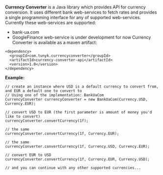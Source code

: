 <b>Currency Converter</b> is a Java library which provides API for currency conversion. It uses different bank web-services to fetch rates and provides a single programming interface for any of supported web-services.<br />
Currently these web-services are supported:
  * bank-ua.com
  * GoogleFinance web-service is under development for now
Currency Converter is available as a maven artifact:
```
<dependency>
  <groupId>com.tunyk.currencyconverter</groupId>
  <artifactId>currency-converter-api</artifactId>
  <version>1.0</version>
</dependency>
```
<b>Example:</b>
```
// create an instance where USD is a default currency to convert from, and EUR a default one to convert to
// Using one of the implementation: BankUaCom
CurrencyConverter currencyConverter = new BankUaCom(Currency.USD, Currency.EUR);

// convert USD to EUR (the first parameter is amount of money you'd like to convert)
currencyConverter.convertCurrency(1f);

// the same
currencyConverter.convertCurrency(1f, Currency.EUR);

// the same
currencyConverter.convertCurrency(1f, Currency.USD, Currency.EUR);

// convert EUR to USD
currencyConverter.convertCurrency(1f, Currency.EUR, Currency.USD);

// and you can continue with any other supported currencies...
```